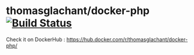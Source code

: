 # thomasglachant/docker-php [![Build Status](https://travis-ci.org/thomasglachant/docker-php.svg?branch=master)](https://travis-ci.org/thomasglachant/docker-php)

Check it on DockerHub : https://hub.docker.com/r/thomasglachant/docker-php/
